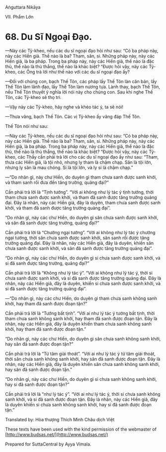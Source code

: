 Aṅguttara Nikāya

VII. Phẩm Lớn

# 68. Du Sĩ Ngoại Ðạo.

—Này các Tỷ-kheo, nếu các du sĩ ngoại đạo hỏi như sau: “Có ba pháp này, này các Hiền giả. Thế nào là ba? Tham, sân, si. Những pháp này, này các Hiền giả, là ba pháp. Trong ba pháp này, này các Hiền giả, thế nào là đặc thù, thế nào là thù thắng, thế nào là khác biệt? “Ðược hỏi vậy, này các Tỷ-kheo, các Ông trả lời như thế nào với các du sĩ ngoại đạo ấy?

—Ðối với chúng con, bạch Thế Tôn, các pháp lấy Thế Tôn làn căn bản, lấy Thế Tôn làm lãnh đạo, lấy Thế Tôn làm nương tựa. Lành thay, bạch Thế Tôn, nếu Thế Tôn thuyết ý nghĩa lời nói này cho chúng con. Sau khi nghe Thế Tôn, các Tỷ-kheo sẽ thọ trì.

—Vậy này các Tỷ-kheo, hãy nghe và khéo tác ý, ta sẽ nói!

—Thưa vâng, bạch Thế Tôn. Các vị Tỷ-kheo ấy vâng đáp Thế Tôn.

Thế Tôn nói như sau:

—Này các Tỷ-kheo, nếu các du sĩ ngoại đạo hỏi như sau: “Có ba pháp này, này các Hiền giả. Thế nào là ba? Tham, sân, si. Những pháp này, này các Hiền giả, là ba pháp. Trong ba pháp này, này các Hiền giả, thế nào là đặc thù, thế nào là thù thắng, thế nào là khác biệt? “Ðược hỏi vậy, này các Tỷ-kheo, các Thầy cần phải trả lời cho các du sĩ ngoại đạo ấy như sau: “Tham, thưa các Hiền giả, là tội nhỏ, nhưng ly tham là chậm chạp. Sân là tội lớn, nhưng ly sân là mau chóng. Si là tội lớn, và ly si là chậm chạp.”

—“Do nhân gì, này chư Hiền, do duyên gì tham chưa sanh được sanh khởi, và tham sanh rồi đưa đến tăng trưởng, quảng đại?”

Cần phải trả lời là “Tịnh tướng”. “Với ai không như lý tác ý tịnh tướng, thời tham chưa sanh được sanh khởi, và tham đã sanh được tăng trưởng quảng đại. Ðây là nhân, này các Hiền giả, đây là duyên, tham chưa sanh được sanh khởi, và tham đã sanh được tăng trưởng quảng đại”.

“Do nhân gì, này các chư Hiền, do duyên gì sân chưa sanh được sanh khởi, và sân đã sanh được tăng trưởng, quảng đại?”

Cần phải trả lời là “Chướng ngại tướng”. “Với ai không như lý tác ý chướng ngại tướng, thời sân chưa sanh được sanh khởi, sân sanh rồi được tăng trưởng quảng đại. Ðây là nhân, này các Hiền giả, đây là duyên, khiến sân chưa sanh được sanh khởi, và sân đã sanh được tăng trưởng quảng đại”.

“Do nhân gì, này các chư Hiền, do duyên gì si chưa sanh được sanh khởi, và si đã sanh được tăng trưởng, quảng đại?”

Cần phải trả lời là “Không như lý tác ý”. “Với ai không như lý tác ý, thời si chưa sanh được sanh khởi, và si đã sanh được tăng trưởng quảng đại. Ðây là nhân, này các Hiền giả, đây là duyên, khiến si chưa sanh được sanh khởi, và si đã sanh được tăng trưởng quảng đại”.

—“Do nhân gì, này các chư Hiền, do duyên gì tham chưa sanh không sanh khởi, hay tham đã sanh được đoạn tận?”

Cần phải trả lời là “Tướng bất tịnh”. “Với ai như lý tác ý tướng bất tịnh, thời tham chưa sanh không sanh khởi, hay tham đã sanh được đoạn tận. Ðây là nhân, này các Hiền giả, đây là duyên khiến tham chưa sanh không sanh khởi, hay tham đã sanh được đoạn tận.”

“Do nhân gì, này các chư Hiền, do duyên gì sân chưa sanh không sanh khởi, hay sân đã sanh được đoạn tận?”

Cần phải trả lời là “Từ tâm giải thoát”. “Với ai như lý tác ý từ tâm giải thoát, thời sân chưa sanh không sanh khởi, hay sân đã sanh được đoạn tận. Ðây là nhân, này các Hiền giả, đây là duyên khiến sân chưa sanh không sanh khởi, hay sân đã sanh được đoạn tận.”

“Do nhân gì, này các chư Hiền, do duyên gì si chưa sanh không sanh khởi, hay si đã sanh được đoạn tận?”

Cần phải trả lời là “như lý tác ý”. “Với ai như lý tác ý, thời si chưa sanh không sanh khởi, và si đã sanh được đoạn tận. Ðây là nhân, này các Hiền giả, đây là duyên khiến si chưa sanh không sanh khởi, hay si đã sanh được đoạn tận.”

Translated by: Hòa thượng Thích Minh Châu dịch Việt

These texts have been used with the kind permission of the webmaster of [http://www.budsas.net/](http://www.budsas.net/)

Prepared for SuttaCentral by Ayya Vimala.